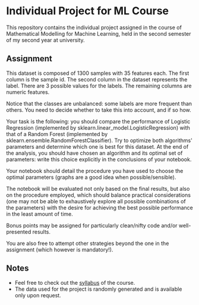 # Individual Project for ML Course
This repository contains the individual project assigned in the course of Mathematical Modelling for Machine Learning, held in the second semester of my second year at university.

## Assignment
This dataset is composed of 1300 samples with 35 features each. The first column is the sample id. The second column in the dataset represents the label. There are 3 possible values for the labels. The remaining columns are numeric features.

Notice that the classes are unbalanced: some labels are more frequent than others. You need to decide whether to take this into account, and if so how.

Your task is the following: you should compare the performance of Logistic Regression (implemented by sklearn.linear_model.LogisticRegression) with that of
a Random Forest (implemented by sklearn.ensemble.RandomForestClassifier). Try to optimize both algorithms' parameters and determine which one is best for this dataset. At the end of the analysis, you should have chosen an algorithm and its optimal set of parameters: write this choice explicitly in the conclusions of your notebook.

Your notebook should detail the procedure you have used to choose the optimal parameters (graphs are a good idea when possible/sensible).

The notebook will be evaluated not only based on the final results, but also on the procedure employed, which should balance practical considerations (one may not be able to exhaustively explore all possible combinations of the parameters) with the desire for achieving the best possible performance in the least amount of time.

Bonus points may be assigned for particularly clean/nifty code and/or well-presented results.

You are also free to attempt other strategies beyond the one in the assignment (which however is mandatory!).

## Notes

- Feel free to check out the [syllabus](https://didattica.unibocconi.it/ts/tsn_anteprima.php?cod_ins=30554&anno=2023&IdPag=6896) of the course.
- The data used for the project is randomly generated and is available only upon request.
